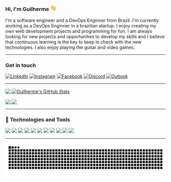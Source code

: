 <!--<img src="GuilhermeAR-Oliveira/.png" alt="banner that says Guilherme - software engineer, alongside a cartoon illustration of Guilherme"> -->

### Hi, I'm Guilherme <img src="https://github.com/GuilhermeAR-Oliveira/GuilhermeAR-Oliveira/blob/master/images/wave.gif" width="20px">

I'm a software engineer and a DevOps Enginner from Brazil. I'm currently working as a DevOps Enginner in a brazilian startup. 
I enjoy creating my own web development projects and programming for fun.  I am always looking for new projects and opportunities to develop my skills
and I believe that continuous learning is the key to keep in check with the new technologies. I also enjoy playing the guitar and video games.  

  ---

### Get in touch

[![LinkedIn][1.1]][1] 
[![Instagram][1.2]][2]
[![Facebook][1.3]][3]
[![Discord][1.4]][4]
[![Outlook][1.5]][5]

  --- 

<a href="https://github.com/GuilhermeAR-Oliveira/GuilhermeAR-Oliveira">
  <img align="center" src="https://github-readme-stats.vercel.app/api/top-langs/?username=GuilhermeAR-Oliveira&hide=tex&theme=onedark&langs_count=3" />
</a>

<a href="https://github.com/GuilhermeAR-Oliveira/GuilhermeAR-Oliveira">
  <img align="center" src="https://github-readme-stats.vercel.app/api?username=GuilhermeAR-Oliveira&show_icons=true&line_height=27&count_private=true&theme=onedark" alt="Guilherme's GitHub Stats" />
</a>

<p></p>

  <a href="https://github.com/GuilhermeAR-Oliveira/una-project1">
    <img align="center" src="https://github-readme-stats.vercel.app/api/pin/?username=GuilhermeAR-Oliveira&repo=una-project1&&theme=onedark" />
  </a>

  <a href="https://github.com/GuilhermeAR-Oliveira/google-glass">
    <img align="center" src="https://github-readme-stats.vercel.app/api/pin/?username=GuilhermeAR-Oliveira&repo=google-glass&&theme=onedark" />
  </a>

 ---

### 🔧 Technologies and Tools

![](https://img.shields.io/badge/OS-Linux-yellow?style=flat)
![](https://img.shields.io/badge/Shell-Bash-brightgreen?style=flat)
![](https://img.shields.io/badge/Editor-VSCode-blue?style=flat)
![](https://img.shields.io/badge/Editor-Atom-brightgreen?style=flat)
![](https://img.shields.io/badge/SQL%20Client-Dbeaver-663F1D?style=flat)
![](https://img.shields.io/badge/Code-Java-red?style=flat)
![](https://img.shields.io/badge/Code-PHP-blue?style=flat)
![](https://img.shields.io/badge/Code-Python-blue?style=flat)
![](https://img.shields.io/badge/DBMS-MariaDB-663F1D?style=flat)
![](https://img.shields.io/badge/Tools-Docker-blue?style=flat)
![](https://img.shields.io/badge/Cloud-AWS-yellow?style=flat)

  ---

![Snake animation](https://github.com/GuilhermeAR-Oliveira/GuilhermeAR-Oliveira/blob/output/github-contribution-grid-snake.svg)

<!-- Icons -->

[1.1]: https://img.shields.io/badge/LinkedIn-0077B5?style=for-the-badge&logo=linkedin&logoColor=white (LinkedIn icon)
[1.2]: https://img.shields.io/badge/Instagram-E4405F?style=for-the-badge&logo=instagram&logoColor=white (Instagram Icon)
[1.3]: https://img.shields.io/badge/Facebook-1877F2?style=for-the-badge&logo=facebook&logoColor=white (Facebook Icon)
[1.4]: https://img.shields.io/badge/Discord-7289DA?style=for-the-badge&logo=discord&logoColor=white (Discord Icon)
[1.5]: https://img.shields.io/badge/Microsoft_Outlook-0078D4?style=for-the-badge&logo=microsoft-outlook&logoColor=white (Outlook Icon)


<!-- Links to your social media accounts -->

[1]: https://www.linkedin.com/in/GuilhermeAR-Oliveira/
[2]: https://www.linkedin.com/in/GuilhermeAR-Oliveira/
[3]: https://www.linkedin.com/in/GuilhermeAR-Oliveira/
[4]: https://www.linkedin.com/in/GuilhermeAR-Oliveira/
[5]: https://www.linkedin.com/in/GuilhermeAR-Oliveira/










